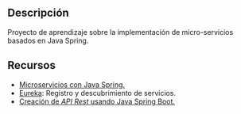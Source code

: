 ## Descripción

Proyecto de aprendizaje sobre la implementación de micro-servicios basados en Java Spring.

## Recursos

- [Microservicios con Java Spring.](https://spring.io/microservices)
- [Eureka](https://spring.io/guides/gs/service-registration-and-discovery/): Registro y descubrimiento de servicios.
- [Creación de *API Rest* usando Java Spring Boot.](https://spring.io/guides/tutorials/rest/)